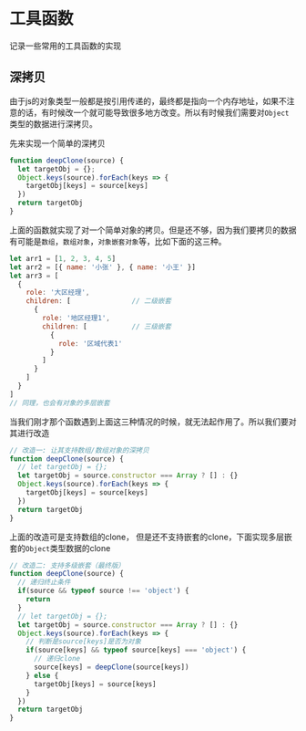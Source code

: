 # 工具函数
记录一些常用的工具函数的实现

## 深拷贝
由于js的对象类型一般都是按引用传递的，最终都是指向一个内存地址，如果不注意的话，有时候改一个就可能导致很多地方改变。所以有时候我们需要对`Object`类型的数据进行深拷贝。

先来实现一个简单的深拷贝
```js
function deepClone(source) {
  let targetObj = {};
  Object.keys(source).forEach(keys => {
    targetObj[keys] = source[keys]
  })
  return targetObj
}
```
上面的函数就实现了对一个简单对象的拷贝。但是还不够，因为我们要拷贝的数据有可能是`数组`，`数组对象`，`对象嵌套对象`等，比如下面的这三种。

```js
let arr1 = [1, 2, 3, 4, 5]
let arr2 = [{ name: '小张' }, { name: '小王' }]
let arr3 = [
  { 
    role: '大区经理',
    children: [               // 二级嵌套
      {
        role: '地区经理1',
        children: [           // 三级嵌套
          {
            role: '区域代表1'
          }
        ]
      }
    ]
  }
]
// 同理，也会有对象的多层嵌套
```
当我们刚才那个函数遇到上面这三种情况的时候，就无法起作用了。所以我们要对其进行改造


```js
// 改造一: 让其支持数组/数组对象的深拷贝
function deepClone(source) {
  // let targetObj = {};
  let targetObj = source.constructor === Array ? [] : {}
  Object.keys(source).forEach(keys => {
    targetObj[keys] = source[keys]
  })
  return targetObj
}
```
上面的改造可是支持数组的clone， 但是还不支持嵌套的clone，下面实现多层嵌套的`Object`类型数据的clone
```js
// 改造二: 支持多级嵌套（最终版）
function deepClone(source) {
  // 递归终止条件
  if(source && typeof source !== 'object') {
    return
  }
  // let targetObj = {};
  let targetObj = source.constructor === Array ? [] : {}
  Object.keys(source).forEach(keys => {
    // 判断是source[keys]是否为对象
    if(source[keys] && typeof source[keys] === 'object') {
      // 递归clone
      source[keys] = deepClone(source[keys])
    } else {
      targetObj[keys] = source[keys]
    }
  })
  return targetObj
}
```